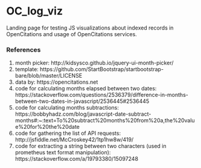 # OC_log_viz
Landing page for testing JS visualizations about indexed records in OpenCitations and usage of OpenCitations services.

### References
<ol>
<li>month picker: http://kidsysco.github.io/jquery-ui-month-picker/</li>
<li>template: https://github.com/StartBootstrap/startbootstrap-bare/blob/master/LICENSE</li>
<li>data by: https://opencitations.net</li>
<li>code for calculating months elapsed between two dates: https://stackoverflow.com/questions/2536379/difference-in-months-between-two-dates-in-javascript/2536445#2536445</li>
<li>code for calculating months subtractions: https://bobbyhadz.com/blog/javascript-date-subtract-months#:~:text=To%20subtract%20months%20from%20a,the%20value%20for%20the%20date</li>
<li>code for gathering the list of API requests: http://jsfiddle.net/McCroskey42/1tp1hw8w/419/</li>
<li>code for extracting a string between two characters (used in prometheus text format manipulation): https://stackoverflow.com/a/19793380/15097248 </li>
</ol>